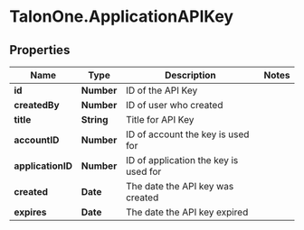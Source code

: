 # TalonOne.ApplicationAPIKey

## Properties
Name | Type | Description | Notes
------------ | ------------- | ------------- | -------------
**id** | **Number** | ID of the API Key | 
**createdBy** | **Number** | ID of user who created | 
**title** | **String** | Title for API Key | 
**accountID** | **Number** | ID of account the key is used for | 
**applicationID** | **Number** | ID of application the key is used for | 
**created** | **Date** | The date the API key was created | 
**expires** | **Date** | The date the API key expired | 


